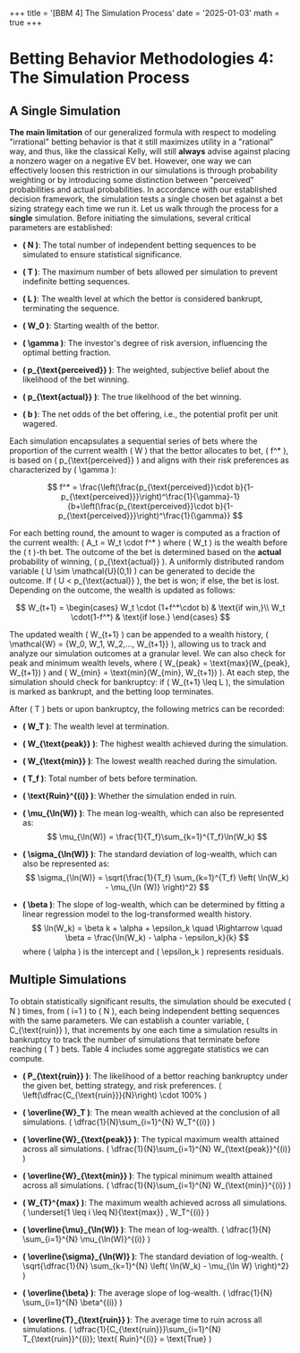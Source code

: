+++
title = '[BBM 4] The Simulation Process'
date = '2025-01-03'
math = true
+++

# Betting Behavior Methodologies 4: The Simulation Process

## A Single Simulation

**The main limitation** of our generalized formula with respect to modeling "irrational" betting behavior is that it still maximizes utility in a "rational" way, and thus, like the classical Kelly, will still **always** advise against placing a nonzero wager on a negative EV bet. However, one way we can effectively loosen this restriction in our simulations is through probability weighting or by introducing some distinction between "perceived" probabilities and actual probabilities. In accordance with our established decision framework, the simulation tests a single chosen bet against a bet sizing strategy each time we run it. Let us walk through the process for a **single** simulation. Before initiating the simulations, several critical parameters are established:

- **\( N \)**: The total number of independent betting sequences to be simulated to ensure statistical significance.

- **\( T \)**: The maximum number of bets allowed per simulation to prevent indefinite betting sequences.
- **\( L \)**: The wealth level at which the bettor is considered bankrupt, terminating the sequence.
- **\( W_0 \)**: Starting wealth of the bettor.
- **\( \gamma \)**: The investor's degree of risk aversion, influencing the optimal betting fraction.
- **\( p_{\text{perceived}} \)**: The weighted, subjective belief about the likelihood of the bet winning.
- **\( p_{\text{actual}} \)**: The true likelihood of the bet winning.
- **\( b \)**: The net odds of the bet offering, i.e., the potential profit per unit wagered.

Each simulation encapsulates a sequential series of bets where the proportion of the current wealth \( W \) that the bettor allocates to bet, \( f^* \), is based on \( p_{\text{perceived}} \) and aligns with their risk preferences as characterized by \( \gamma \):

$$
f^* = \frac{\left(\frac{p_{\text{perceived}}\cdot b}{1-p_{\text{perceived}}}\right)^\frac{1}{\gamma}-1}{b+\left(\frac{p_{\text{perceived}}\cdot b}{1-p_{\text{perceived}}}\right)^\frac{1}{\gamma}}
$$

For each betting round, the amount to wager is computed as a fraction of the current wealth:
\( A_t = W_t \cdot f^* \)
where \( W_t \) is the wealth before the \( t \)-th bet. The outcome of the bet is determined based on the **actual** probability of winning, \( p_{\text{actual}} \). A uniformly distributed random variable \( U \sim \mathcal{U}(0,1) \) can be generated to decide the outcome. If \( U < p_{\text{actual}} \), the bet is won; if else, the bet is lost. Depending on the outcome, the wealth is updated as follows:

$$
W_{t+1} = \begin{cases}
    W_t \cdot (1+f^*\cdot b) & \text{if win,}\\
    W_t \cdot(1-f^*) & \text{if lose.}
\end{cases}
$$

The updated wealth \( W_{t+1} \) can be appended to a wealth history, \( \mathcal{W} = \{W_0, W_1, W_2,..., W_{t+1}\} \), allowing us to track and analyze our simulation outcomes at a granular level. We can also check for peak and minimum wealth levels, where \( W_{peak} = \text{max}(W_{peak}, W_{t+1}) \) and \( W_{min} = \text{min}(W_{min}, W_{t+1}) \). At each step, the simulation should check for bankruptcy: if \( W_{t+1} \leq L \), the simulation is marked as bankrupt, and the betting loop terminates.

After \( T \) bets or upon bankruptcy, the following metrics can be recorded:

- **\( W_T \)**: The wealth level at termination.

- **\( W_{\text{peak}} \)**: The highest wealth achieved during the simulation.
- **\( W_{\text{min}} \)**: The lowest wealth reached during the simulation.
- **\( T_f \)**: Total number of bets before termination.
- **\( \text{Ruin}^{(i)} \)**: Whether the simulation ended in ruin.
- **\( \mu_{\ln(W)} \)**: The mean log-wealth, which can also be represented as:
    $$
    \mu_{\ln(W)} = \frac{1}{T_f}\sum_{k=1}^{T_f}\ln(W_k)
    $$
- **\( \sigma_{\ln(W)} \)**: The standard deviation of log-wealth, which can also be represented as:
    $$
    \sigma_{\ln(W)} = \sqrt{\frac{1}{T_f} \sum_{k=1}^{T_f} \left( \ln(W_k) - \mu_{\ln (W)} \right)^2}
    $$
- **\( \beta \)**: The slope of log-wealth, which can be determined by fitting a linear regression model to the log-transformed wealth history.
    $$
    \ln(W_k) = \beta k + \alpha + \epsilon_k \quad \Rightarrow \quad \beta = \frac{\ln(W_k) - \alpha - \epsilon_k}{k}
    $$
    where \( \alpha \) is the intercept and \( \epsilon_k \) represents residuals.

## Multiple Simulations

To obtain statistically significant results, the simulation should be executed \( N \) times, from \( i=1 \) to \( N \), each being independent betting sequences with the same parameters. We can establish a counter variable, \( C_{\text{ruin}} \), that increments by one each time a simulation results in bankruptcy to track the number of simulations that terminate before reaching \( T \) bets. Table 4 includes some aggregate statistics we can compute.

- **\( P_{\text{ruin}} \)**: The likelihood of a bettor reaching bankruptcy under the given bet, betting strategy, and risk preferences.
    \(
    \left(\dfrac{C_{\text{ruin}}}{N}\right) \cdot 100\%
    \)

- **\( \overline{W}_T \)**: The mean wealth achieved at the conclusion of all simulations.
    \(
    \dfrac{1}{N}\sum_{i=1}^{N} W_T^{(i)}
    \)

- **\( \overline{W}_{\text{peak}} \)**: The typical maximum wealth attained across all simulations.
    \(
    \dfrac{1}{N}\sum_{i=1}^{N} W_{\text{peak}}^{(i)}
    \)

- **\( \overline{W}_{\text{min}} \)**: The typical minimum wealth attained across all simulations.
    \(
    \dfrac{1}{N}\sum_{i=1}^{N} W_{\text{min}}^{(i)}
    \)

- **\( W_{T}^{max} \)**: The maximum wealth achieved across all simulations.
    \(
    \underset{1 \leq i \leq N}{\text{max}} \, W_T^{(i)}
    \)

- **\( \overline{\mu}_{\ln(W)} \)**: The mean of log-wealth.
    \(
    \dfrac{1}{N} \sum_{i=1}^{N} \mu_{\ln(W)}^{(i)}
    \)

- **\( \overline{\sigma}_{\ln(W)} \)**: The standard deviation of log-wealth.
    \(
    \sqrt{\dfrac{1}{N} \sum_{k=1}^{N} \left( \ln(W_k) - \mu_{\ln W} \right)^2}
    \)

- **\( \overline{\beta} \)**: The average slope of log-wealth.
    \(
    \dfrac{1}{N} \sum_{i=1}^{N} \beta^{(i)}
    \)

- **\( \overline{T}_{\text{ruin}} \)**: The average time to ruin across all simulations.
    \(
    \dfrac{1}{C_{\text{ruin}}}\sum_{i=1}^{N} T_{\text{ruin}}^{(i)}; \text{ Ruin}^{(i)} = \text{True}
    \)
